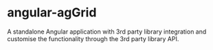 # angular-agGrid
A standalone Angular application with 3rd party library integration and customise the functionality through the 3rd party library API.
